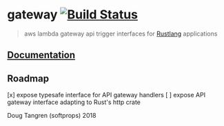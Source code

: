 # gateway [![Build Status](https://travis-ci.org/softprops/gateway.svg?branch=master)](https://travis-ci.org/softprops/gateway)

> aws lambda gateway api trigger interfaces for [Rustlang](https://www.rust-lang.org) applications

## [Documentation](https://softprops.github.io/gateway)

## Roadmap

[x] expose typesafe interface for API gateway handlers
[ ] expose API gateway interface adapting to Rust's http crate

Doug Tangren (softprops) 2018
